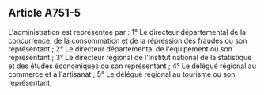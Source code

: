 Article A751-5
----
L'administration est représentée par : 1° Le directeur départemental de la
concurrence, de la consommation et de la répression des fraudes ou son
représentant ; 2° Le directeur départemental de l'équipement ou son représentant
; 3° Le directeur régional de l'Institut national de la statistique et des
études économiques ou son représentant ; 4° Le délégué régional au commerce et à
l'artisanat ; 5° Le délégué régional au tourisme ou son représentant.
